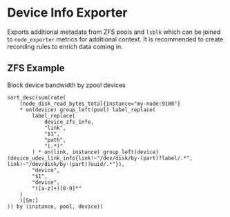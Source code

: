 # Device Info Exporter
Exports additional metadata from ZFS pools and `lsblk` which can be joined to `node_exporter` metrics for additional context.
It is recommended to create recording rules to enrich data coming in.

## ZFS Example
Block device bandwidth by zpool devices
```
sort_desc(sum(rate(
    (node_disk_read_bytes_total{instance="my-node:9100"}
    * on(device) group_left(pool) label_replace(
        label_replace(
            device_zfs_info,
            "link",
            "$1",
            "path",
            "(.*)"
        ) * on(link, instance) group_left(device) (device_udev_link_info{link!~"/dev/disk/by-(part)?label/.*", link!~"/dev/disk/by-(part)?uuid/.*"}),
        "device",
        "$1",
        "device",
        "([a-z]+)[0-9]*"
    )
    )[5m:]
)) by (instance, pool, device))
```